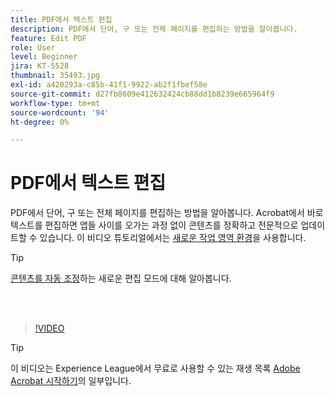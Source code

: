 ```yaml
---
title: PDF에서 텍스트 편집
description: PDF에서 단어, 구 또는 전체 페이지를 편집하는 방법을 알아봅니다.
feature: Edit PDF
role: User
level: Beginner
jira: KT-5528
thumbnail: 35493.jpg
exl-id: a420293a-c85b-41f1-9922-ab2f1fbef58e
source-git-commit: d27fb8609e412632424cb88dd1b8239e665964f9
workflow-type: tm+mt
source-wordcount: '94'
ht-degree: 0%

---
```


# PDF에서 텍스트 편집

PDF에서 단어, 구 또는 전체 페이지를 편집하는 방법을 알아봅니다. Acrobat에서 바로 텍스트를 편집하면 앱들 사이를 오가는 과정 없이 콘텐츠를 정확하고 전문적으로 업데이트할 수 있습니다. 이 비디오 튜토리얼에서는 [새로운 작업 영역 환경](new-workspace.md)을 사용합니다.

>[!TIP]
>
>[콘텐츠를 자동 조정](auto-adjust-layout.md)하는 새로운 편집 모드에 대해 알아봅니다.

<br> 

>[!VIDEO](https://video.tv.adobe.com/v/35493?enablevpops&quality=12&learn=on&hidetitle=true)

>[!TIP]
>
>이 비디오는 Experience League에서 무료로 사용할 수 있는 재생 목록 [Adobe Acrobat 시작하기](https://experienceleague.adobe.com/en/playlists/acrobat-get-started-business-users)의 일부입니다.
